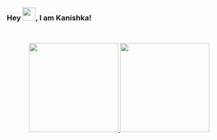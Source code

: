 ###  Hey <img src="https://github.com/TheDudeThatCode/TheDudeThatCode/blob/master/Assets/Hi.gif" width="29">, I am Kanishka!

<br/>
<p align="center">
<a href="https://github.com/kanisa7">
  <img height="200em" src="https://github-readme-stats.vercel.app/api?username=Kanisa7&show_icons=true&theme=radical&include_all_commits=true&count_private=true"/>
  <img height="200em" src="https://github-readme-stats.vercel.app/api/top-langs/?username=Kanisa7&theme=radical"/>
</a>
</p>
